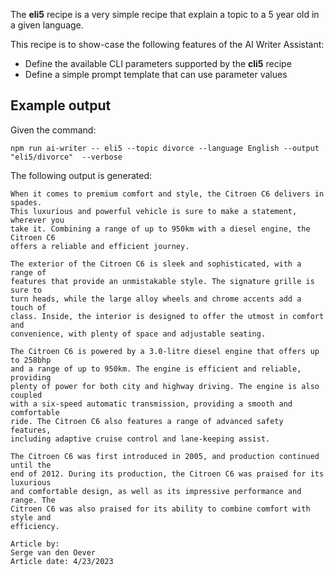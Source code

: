 The **eli5** recipe is a very simple recipe that explain a topic to a 5 year old in a given language.

This recipe is to show-case the following features of the AI Writer Assistant:

- Define the available CLI parameters supported by the **cli5** recipe 
- Define a simple prompt template that can use parameter values 

## Example output

Given the command:

```
npm run ai-writer -- eli5 --topic divorce --language English --output "eli5/divorce"  --verbose
```

The following output is generated:

```
When it comes to premium comfort and style, the Citroen C6 delivers in spades.
This luxurious and powerful vehicle is sure to make a statement, wherever you
take it. Combining a range of up to 950km with a diesel engine, the Citroen C6
offers a reliable and efficient journey.

The exterior of the Citroen C6 is sleek and sophisticated, with a range of
features that provide an unmistakable style. The signature grille is sure to
turn heads, while the large alloy wheels and chrome accents add a touch of
class. Inside, the interior is designed to offer the utmost in comfort and
convenience, with plenty of space and adjustable seating.

The Citroen C6 is powered by a 3.0-litre diesel engine that offers up to 258bhp
and a range of up to 950km. The engine is efficient and reliable, providing
plenty of power for both city and highway driving. The engine is also coupled
with a six-speed automatic transmission, providing a smooth and comfortable
ride. The Citroen C6 also features a range of advanced safety features,
including adaptive cruise control and lane-keeping assist.

The Citroen C6 was first introduced in 2005, and production continued until the
end of 2012. During its production, the Citroen C6 was praised for its luxurious
and comfortable design, as well as its impressive performance and range. The
Citroen C6 was also praised for its ability to combine comfort with style and
efficiency.

Article by:
Serge van den Oever
Article date: 4/23/2023
```